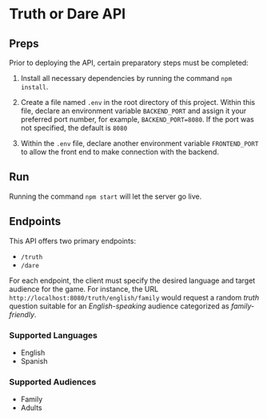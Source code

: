 # Truth or Dare API

## Preps

Prior to deploying the API, certain preparatory steps must be completed:

1. Install all necessary dependencies by running the command `npm install`.
2. Create a file named `.env` in the root directory of this project. Within this file, declare an environment variable `BACKEND_PORT` and assign it your preferred port number, for example, `BACKEND_PORT=8080`. If the port was not specified, the default is `8080` 

3. Within the `.env` file, declare another environment variable `FRONTEND_PORT` to allow the front end to make connection with the backend.



## Run

Running the command `npm start` will let the server go live.



## Endpoints

This API offers two primary endpoints:

- `/truth`
- `/dare`

For each endpoint, the client must specify the desired language and target audience for the game. For instance, the URL `http://localhost:8080/truth/english/family` would request a random *truth* question suitable for an *English-speaking* audience categorized as *family-friendly*.

### Supported Languages

- English
- Spanish

### Supported Audiences

- Family
- Adults